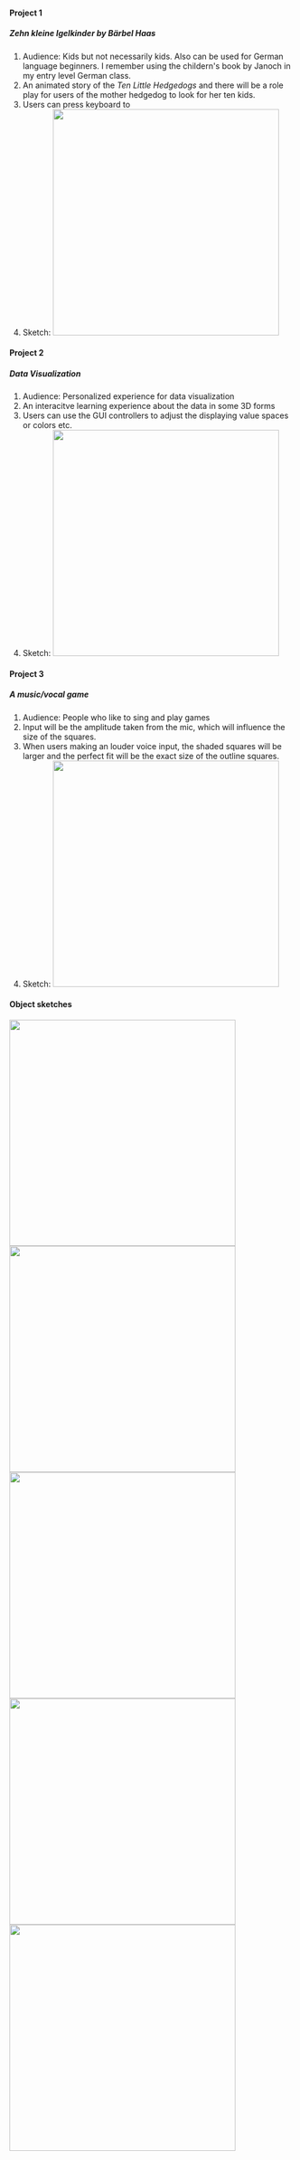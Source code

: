 #### Project 1
##### *Zehn kleine Igelkinder by Bärbel Haas*
1. Audience: Kids but not necessarily kids. Also can be used for German language beginners. I remember using the childern's book by Janoch in my entry level German class.
2. An animated story of the *Ten Little Hedgedogs* and there will be a role play for users of the mother hedgedog to look for her ten kids.
3. Users can press keyboard to
4. Sketch: <img src="./sketch1.jpg" width="400">

#### Project 2
##### Data Visualization
1. Audience: Personalized experience for data visualization
2. An interacitve learning experience about the data in some 3D forms
3. Users can use the GUI controllers to adjust the displaying value spaces or colors etc.
4. Sketch: <img src="./sketch2.jpg" width="400">

#### Project 3
##### A music/vocal game
1. Audience: People who like to sing and play games
2. Input will be the amplitude taken from the mic, which will influence the size of the squares.
3. When users making an louder voice input, the shaded squares will be larger and the perfect fit will be the exact size of the outline squares.
4. Sketch: <img src="./sketch3.jpg" width="400">

#### Object sketches
<img src="./assignment3.gif" width="400">
<img src="./object1.png" width="400">
<img src="./object2.png" width="400">
<img src="./object3.png" width="400">
<img src="./object4.png" width="400">
